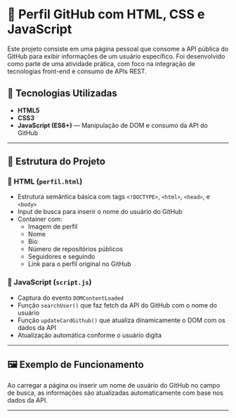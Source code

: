 # 📄 Perfil GitHub com HTML, CSS e JavaScript

Este projeto consiste em uma página pessoal que consome a API pública do GitHub para exibir informações de um usuário específico. Foi desenvolvido como parte de uma atividade prática, com foco na integração de tecnologias front-end e consumo de APIs REST.

## 🚀 Tecnologias Utilizadas

- **HTML5**
- **CSS3**
- **JavaScript (ES6+)** — Manipulação de DOM e consumo da API do GitHub

---

## 🧱 Estrutura do Projeto

### 🔹 HTML (`perfil.html`)
- Estrutura semântica básica com tags `<!DOCTYPE>`, `<html>`, `<head>`, e `<body>`
- Input de busca para inserir o nome do usuário do GitHub
- Container com:
  - Imagem de perfil
  - Nome
  - Bio
  - Número de repositórios públicos
  - Seguidores e seguindo
  - Link para o perfil original no GitHub

### 🔹 JavaScript (`script.js`)
- Captura do evento `DOMContentLoaded`
- Função `searchUser()` que faz fetch da API do GitHub com o nome do usuário
- Função `updateCardGithub()` que atualiza dinamicamente o DOM com os dados da API
- Atualização automática conforme o usuário digita

---

## 🖼️ Exemplo de Funcionamento

Ao carregar a página ou inserir um nome de usuário do GitHub no campo de busca, as informações são atualizadas automaticamente com base nos dados da API.

---
